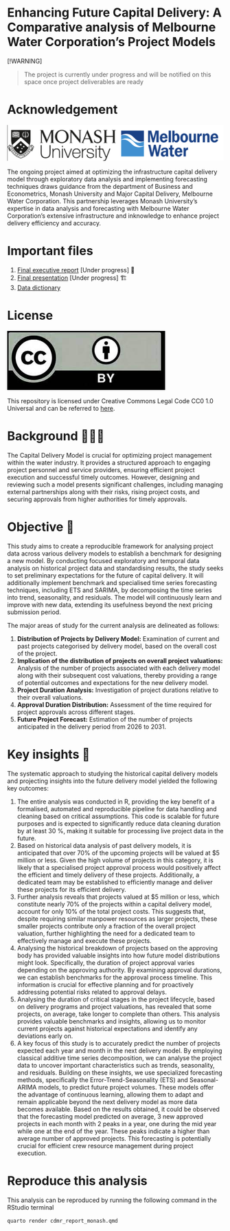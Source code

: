 


# Enhancing Future Capital Delivery: A Comparative analysis of Melbourne Water Corporation’s Project Models

[!WARNING]
> The project is currently under progress and will be notified on this space once project deliverables are ready

# Acknowledgement


![](https://github.com/arinbaruah/capital_delivery_model_analysis/blob/main/org_logo.png)

The ongoing project aimed at optimizing the infrastructure capital delivery model through exploratory data analysis and implementing forecasting techniques draws guidance from the department of Business and Econometrics, Monash University and Major Capital Delivery, Melbourne Water Corporation. This partnership leverages Monash University’s expertise in data analysis and forecasting with Melbourne Water Corporation’s extensive infrastructure and inknowledge to enhance project delivery efficiency and accuracy.

# Important files

1. [Final executive report](https://github.com/arinbaruah/capital_delivery_model_analysis/blob/main/cdmr_report_monash.pdf) [Under progress] 🚧
2. [Final presentation](https://github.com/arinbaruah/capital_delivery_model_analysis/blob/main/CDMR_analysis.html) [Under progress] 🏗️
3. [Data dictionary]()

# License

![](https://github.com/arinbaruah/capital_delivery_model_analysis/blob/main/images/cc_license.jpeg)

This repository is licensed under Creative Commons Legal Code CC0 1.0 Universal and can be referred to [here](https://github.com/arinbaruah/capital_delivery_model_analysis/blob/main/LICENSE).

# Background 🕵🏻‍♀️

The Capital Delivery Model is crucial for optimizing project management within the water industry. It provides a structured approach to engaging project personnel and service providers, ensuring efficient project execution and successful timely outcomes. However, designing and reviewing such a model presents significant challenges, including managing external partnerships along with their risks, rising project costs, and securing approvals from higher authorities for timely approvals.


# Objective 🎯

This study aims to create a reproducible framework for analysing project data across various delivery models to establish a benchmark for designing a new model. By conducting focused exploratory and temporal data analysis on historical project data and standardising results, the study seeks to set preliminary expectations for the future of capital delivery. It will additionally implement benchmark and specialised time series forecasting techniques, including ETS and SARIMA, by decomposing the time series into trend, seasonality, and residuals. The model will continuously learn and improve with new data, extending its usefulness beyond the next pricing submission period.
 
The major areas of study for the current analysis are delineated as follows:

1. __Distribution of Projects by Delivery Model:__ Examination of current and past projects categorised by delivery model, based on the overall cost of the project.
2. __Implication of the distribution of projects on overall project valuations:__ Analysis of the number of projects associated with each delivery model along with their subsequent cost valuations, thereby providing a range of potential outcomes and expectations for the new delivery model.
3. __Project Duration Analysis:__ Investigation of project durations relative to their overall valuations.
4. __Approval Duration Distribution:__ Assessment of the time required for project approvals across different stages.
5. __Future Project Forecast:__ Estimation of the number of projects anticipated in the delivery period from 2026 to 2031.

# Key insights 🧐

The systematic approach to studying the historical capital delivery models and projecting insights into the future delivery model yielded the following key outcomes:
 
1. The entire analysis was conducted in R, providing the key benefit of a formalised, automated and reproducible pipeline for data handling and cleaning based on critical assumptions. This code is scalable for future purposes and is expected to significantly reduce data cleaning duration by at least 30 %, making it suitable for processing live project data in the future.
2. Based on historical data analysis of past delivery models, it is anticipated that over 70% of the upcoming projects will be valued at $5 million or less. Given the high volume of projects in this category, it is likely that a specialised project approval process would positively affect the efficient and timely delivery of these projects. Additionally, a dedicated team may be established to efficiently manage and deliver these projects for its efficient delivery.
3. Further analysis reveals that projects valued at $5 million or less, which constitute nearly 70% of the projects within a capital delivery model, account for only 10% of the total project costs. This suggests that, despite requiring similar manpower resources as larger projects, these smaller projects contribute only a fraction of the overall project valuation, further highlighting the need for a dedicated team to effectively manage and execute these projects.
4. Analysing the historical breakdown of projects based on the approving body has provided valuable insights into how future model distributions might look. Specifically, the duration of project approval varies depending on the approving authority. By examining approval durations, we can establish benchmarks for the approval process timeline. This information is crucial for effective planning and for proactively addressing potential risks related to approval delays.
5. Analysing the duration of critical stages in the project lifecycle, based on delivery programs and project valuations, has revealed that some projects, on average, take longer to complete than others. This analysis provides valuable benchmarks and insights, allowing us to monitor current projects against historical expectations and identify any deviations early on. 
6. A key focus of this study is to accurately predict the number of projects expected each year and month in the next delivery model. By employing classical additive time series decomposition, we can analyse the project data to uncover important characteristics such as trends, seasonality, and residuals. Building on these insights, we use specialized forecasting methods, specifically the Error-Trend-Seasonality (ETS) and  Seasonal-ARIMA models, to predict future project volumes. These models offer the advantage of continuous learning, allowing them to adapt and remain applicable beyond the next delivery model as more data becomes available. Based on the results obtained, it could be observed that the forecasting model predicted on average, 3 new approved projects in each month with 2 peaks in a year, one during the mid year while one at the end of the year. These peaks indicate a higher than average number of approved projects. This forecasting is potentially crucial for efficient crew resource management during project execution. 

# Reproduce this analysis

This analysis can be reproduced by running the following command in the RStudio terminal

```
quarto render cdmr_report_monash.qmd
```
